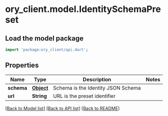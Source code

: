 # ory_client.model.IdentitySchemaPreset

## Load the model package
```dart
import 'package:ory_client/api.dart';
```

## Properties
Name | Type | Description | Notes
------------ | ------------- | ------------- | -------------
**schema** | [**Object**](.md) | Schema is the Identity JSON Schema | 
**url** | **String** | URL is the preset identifier | 

[[Back to Model list]](../README.md#documentation-for-models) [[Back to API list]](../README.md#documentation-for-api-endpoints) [[Back to README]](../README.md)


